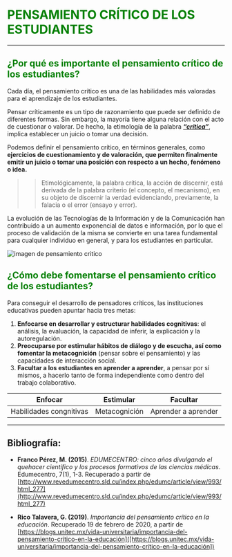 # <span style="color:green">PENSAMIENTO CRÍTICO DE LOS ESTUDIANTES</span>
---
##  <span style="color:green">¿Por qué es importante el pensamiento crítico de los estudiantes?</span>

Cada día, el pensamiento crítico es una de las habilidades más valoradas para el aprendizaje de los estudiantes.

Pensar críticamente es un tipo de razonamiento que puede ser definido de diferentes formas. Sin embargo, la mayoría tiene alguna relación con el acto de cuestionar o valorar. De hecho, la etimología de la palabra [***“crítica”***](https://es.wikipedia.org/wiki/Cr%C3%ADtica), implica establecer un juicio o tomar una decisión.

Podemos definir el pensamiento crítico, en términos generales, como **ejercicios de cuestionamiento y de valoración, que permiten finalmente emitir un juicio o tomar una posición con respecto a un hecho, fenómeno o idea.**  


>>Etimológicamente, la palabra crítica, la acción de discernir, está derivada de la palabra criterio (el concepto, el mecanismo),  en su objeto de discernir la verdad evidenciando, previamente, la falacia o el error (ensayo y error).

La evolución de las Tecnologías de la Información y de la Comunicación han contribuido a un aumento exponencial de datos e información, por lo que el proceso de validación de la misma se convierte en una tarea fundamental para cualquier individuo en general, y para los estudiantes en particular.

![imagen de pensamiento critico](https://cdn.pixabay.com/photo/2017/02/13/08/54/brain-2062057_960_720.jpg)

## <span style="color:green">¿Cómo debe fomentarse el pensamiento crítico de los estudiantes?</span>

Para conseguir el desarrollo de pensadores críticos, las instituciones educativas pueden apuntar hacia tres metas:

1.	**Enfocarse en desarrollar y estructurar habilidades cognitivas**: el análisis, la evaluación, la capacidad de inferir, la explicación y la autoregulación.
2.	**Preocuparse por estimular hábitos de diálogo y de escucha, así como fomentar la metacognición** (pensar sobre el pensamiento) y las capacidades de interacción social.
3.	**Facultar a los estudiantes en aprender a aprender**, a pensar por sí mismos, a hacerlo tanto de forma independiente como dentro del trabajo colaborativo.


| Enfocar      | Estimular | Facultar |
| ----------- | ----------- | ----------- |
| Habilidades congnitivas | Metacognición | Aprender a aprender |


---

## Bibliografía: 
- **Franco Pérez, M. (2015)**. _EDUMECENTRO: cinco años divulgando el quehacer científico y los procesos formativos de las ciencias médicas_. Edumecentro, 7(1), 1-3. Recuperado a partir de [http://www.revedumecentro.sld.cu/index.php/edumc/article/view/993/html_277](http://www.revedumecentro.sld.cu/index.php/edumc/article/view/993/html_277)

- **Rico Talavera, G. (2019)**. _Importancia del pensamiento crítico en la educación_. Recuperado 19 de febrero de 2020, a partir de [https://blogs.unitec.mx/vida-universitaria/importancia-del-pensamiento-crítico-en-la-educación]([https://blogs.unitec.mx/vida-universitaria/importancia-del-pensamiento-crítico-en-la-educación])


 
